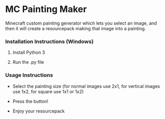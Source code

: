 <h1> MC Painting Maker </h1> 
Minecraft custom painting generator which lets you select an image, and then it will create a resourcepack making that image into a painting. 
<h3> Installation Instructions (Windows) </h3>

1. Install Python 3

2. Run the .py file

<h3> Usage Instructions </h3>

- Select the painting size (for normal images use 2x1, for vertical images use 1x2, for square use 1x1 or 1x2)

- Press the button!

- Enjoy your resourcepack
